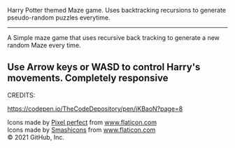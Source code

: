 Harry Potter themed Maze game.
Uses backtracking recursions to generate pseudo-random puzzles everytime.


------------------------------------------------------------------------------------------

A Simple maze game that uses recursive back tracking to generate a new random Maze every time. 

Use Arrow keys or WASD to control Harry's movements.
Completely responsive
------------------------------------------------------------------------------------------
CREDITS:

https://codepen.io/TheCodeDepository/pen/jKBaoN?page=8

<div>Icons made by <a href="https://www.flaticon.com/authors/pixel-perfect" title="Pixel perfect">Pixel perfect</a> from <a href="https://www.flaticon.com/" title="Flaticon">www.flaticon.com</a></div>

<div>Icons made by <a href="https://www.flaticon.com/authors/smashicons" title="Smashicons">Smashicons</a> from <a href="https://www.flaticon.com/" title="Flaticon">www.flaticon.com</a></div>
© 2021 GitHub, Inc.
